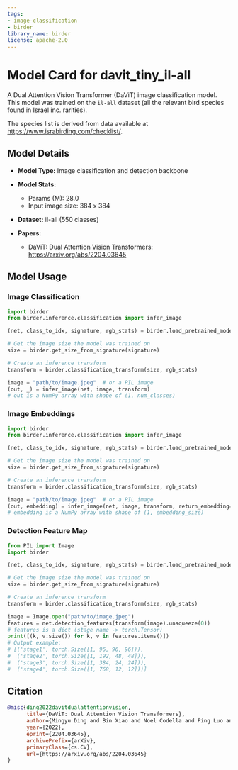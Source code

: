 ```yaml
---
tags:
- image-classification
- birder
library_name: birder
license: apache-2.0
---
```


# Model Card for davit_tiny_il-all

A Dual Attention Vision Transformer (DaViT) image classification model. This model was trained on the `il-all` dataset (all the relevant bird species found in Israel inc. rarities).

The species list is derived from data available at <https://www.israbirding.com/checklist/>.

## Model Details

- **Model Type:** Image classification and detection backbone
- **Model Stats:**
    - Params (M): 28.0
    - Input image size: 384 x 384
- **Dataset:** il-all (550 classes)

- **Papers:**
    - DaViT: Dual Attention Vision Transformers: <https://arxiv.org/abs/2204.03645>

## Model Usage

### Image Classification

```python
import birder
from birder.inference.classification import infer_image

(net, class_to_idx, signature, rgb_stats) = birder.load_pretrained_model("davit_tiny_il-all", inference=True)

# Get the image size the model was trained on
size = birder.get_size_from_signature(signature)

# Create an inference transform
transform = birder.classification_transform(size, rgb_stats)

image = "path/to/image.jpeg"  # or a PIL image
(out, _) = infer_image(net, image, transform)
# out is a NumPy array with shape of (1, num_classes)
```

### Image Embeddings

```python
import birder
from birder.inference.classification import infer_image

(net, class_to_idx, signature, rgb_stats) = birder.load_pretrained_model("davit_tiny_il-all", inference=True)

# Get the image size the model was trained on
size = birder.get_size_from_signature(signature)

# Create an inference transform
transform = birder.classification_transform(size, rgb_stats)

image = "path/to/image.jpeg"  # or a PIL image
(out, embedding) = infer_image(net, image, transform, return_embedding=True)
# embedding is a NumPy array with shape of (1, embedding_size)
```

### Detection Feature Map

```python
from PIL import Image
import birder

(net, class_to_idx, signature, rgb_stats) = birder.load_pretrained_model("davit_tiny_il-all", inference=True)

# Get the image size the model was trained on
size = birder.get_size_from_signature(signature)

# Create an inference transform
transform = birder.classification_transform(size, rgb_stats)

image = Image.open("path/to/image.jpeg")
features = net.detection_features(transform(image).unsqueeze(0))
# features is a dict (stage name -> torch.Tensor)
print([(k, v.size()) for k, v in features.items()])
# Output example:
# [('stage1', torch.Size([1, 96, 96, 96])),
#  ('stage2', torch.Size([1, 192, 48, 48])),
#  ('stage3', torch.Size([1, 384, 24, 24])),
#  ('stage4', torch.Size([1, 768, 12, 12]))]
```

## Citation

```bibtex
@misc{ding2022davitdualattentionvision,
      title={DaViT: Dual Attention Vision Transformers},
      author={Mingyu Ding and Bin Xiao and Noel Codella and Ping Luo and Jingdong Wang and Lu Yuan},
      year={2022},
      eprint={2204.03645},
      archivePrefix={arXiv},
      primaryClass={cs.CV},
      url={https://arxiv.org/abs/2204.03645}
}
```
